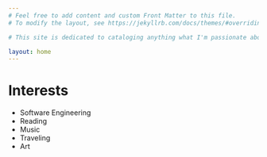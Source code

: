 ```yaml
---
# Feel free to add content and custom Front Matter to this file.
# To modify the layout, see https://jekyllrb.com/docs/themes/#overriding-theme-defaults

# This site is dedicated to cataloging anything what I'm passionate about.

layout: home
---
```


# Interests

* Software Engineering
* Reading
* Music
* Traveling
* Art
